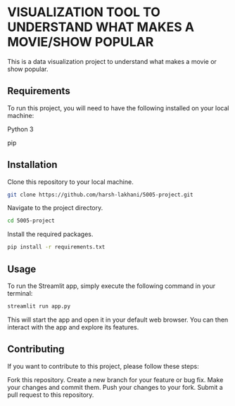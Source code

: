 # VISUALIZATION TOOL TO UNDERSTAND WHAT MAKES A MOVIE/SHOW POPULAR

This is a data visualization project to understand what makes a movie or show popular. 


## Requirements

To run this project, you will need to have the following installed on your local machine:

Python 3

pip


## Installation

Clone this repository to your local machine.
```bash
git clone https://github.com/harsh-lakhani/5005-project.git
```
Navigate to the project directory.
```bash
cd 5005-project
```
Install the required packages.
```bash
pip install -r requirements.txt
```

## Usage

To run the Streamlit app, simply execute the following command in your terminal:

```bash
streamlit run app.py
```
This will start the app and open it in your default web browser. You can then interact with the app and explore its features.

## Contributing

If you want to contribute to this project, please follow these steps:

Fork this repository.
Create a new branch for your feature or bug fix.
Make your changes and commit them.
Push your changes to your fork.
Submit a pull request to this repository.
